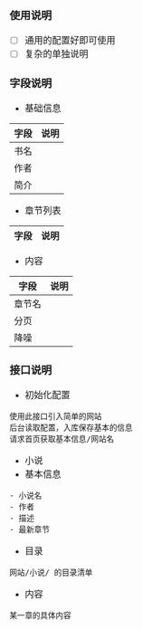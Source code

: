 <font face="Simsun" size=3>

### 使用说明

- [ ] 通用的配置好即可使用
- [ ] 复杂的单独说明

### 字段说明

- 基础信息

字段 | 说明
---|---
 | 书名
| 作者
| 简介

- 章节列表

字段 | 说明
---|---

- 内容

字段 | 说明
---|---
 | 章节名
| 分页
| 降噪

### 接口说明

- 初始化配置
~~~
使用此接口引入简单的网站
后台读取配置，入库保存基本的信息
请求首页获取基本信息/网站名
~~~
- 小说
- 基本信息
~~~
- 小说名
- 作者
- 描述
- 最新章节
~~~
- 目录
~~~
网站/小说/ 的目录清单
~~~
- 内容
~~~
某一章的具体内容
~~~

</font>